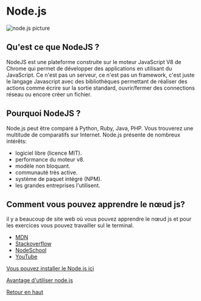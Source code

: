 # Node.js
![node.js picture](https://upload.wikimedia.org/wikipedia/commons/thumb/d/d9/Node.js_logo.svg/1200px-Node.js_logo.svg.png)
## Qu'est ce que NodeJS ? 
NodeJS est une plateforme construite sur le moteur JavaScript V8 de Chrome qui permet de développer des applications en utilisant du JavaScript. Ce n'est pas un serveur, ce n'est pas un framework, c'est juste le langage Javascript avec des bibliothèques permettant de réaliser des actions comme écrire sur la sortie standard, ouvrir/fermer des connections réseau ou encore créer un fichier.
## Pourquoi NodeJS ?
Node.js peut être comparé à Python, Ruby, Java, PHP. Vous trouverez une multitude de comparatifs sur Internet. Node.js présente de nombreux intérêts: <br>
* logiciel libre (licence MIT).
* performance du moteur v8.
*  modèle non bloquant.
* communauté très active.
* système de paquet intégré (NPM).
* les grandes entreprises l'utilisent.
## Comment vous pouvez apprendre le nœud js?
il y a beaucoup de site web où vous pouvez apprendre le nœud js et pour les exercices vous pouvez travailler sul le terminal.
* [MDN](https://developer.mozilla.org/fr/)
* [Stackoverflow](https://stackoverflow.com/)
* [NodeSchool](https://nodeschool.io/)
* [YouTube](https://www.youtube.com/results?search_query=node+js)<br>

[Vous pouvez installer le Node.js ici](https://nodejs.org/en/download/)

[Avantage d'utiliser node.js](https://www.smooth-code.com/articles/6-raisons-de-choisir-node-js)

[Retour en haut](#haut)